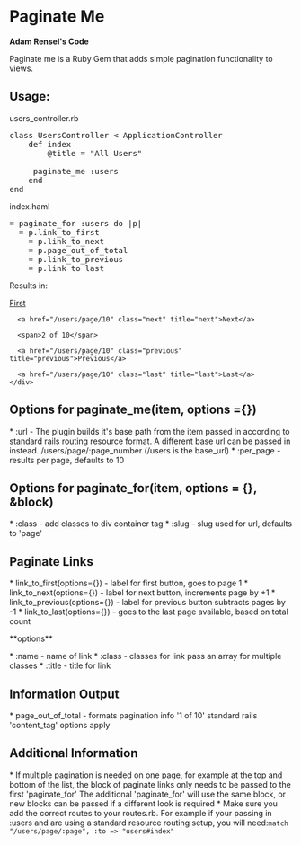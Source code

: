 <h1>Paginate Me</h1>

**Adam Rensel's Code**

<p>Paginate me is a Ruby Gem that adds simple pagination functionality to views.</p>



<h2>Usage:</h2>
<p>users_controller.rb</p>

<pre>class UsersController &lt; ApplicationController
	def index
		@title = "All Users"

	 paginate_me :users
	end
end</pre>

<p>index.haml</p>

<pre>= paginate_for :users do |p|
  = p.link_to_first
	= p.link_to_next
	= p.page_out_of_total
	= p.link_to_previous
	= p.link_to_last</pre>
<p>Results in: </p>
    <div class="paginate_me users"> 
      <a href="/users/page/10" class="first" title="first">First</a> 
              
      <a href="/users/page/10" class="next" title="next">Next</a> 
              
      <span>2 of 10</span> 
              
      <a href="/users/page/10" class="previous" title="previous">Previous</a> 
              
      <a href="/users/page/10" class="last" title="last">Last</a> 
    </div>

<h2>Options for paginate_me(item, options ={})</h2>
* :url - The plugin builds it's base path from the item passed in according to standard rails routing resource format. A different base url can be passed in instead. /users/page/:page_number (/users is the base_url)
* :per_page - results per page, defaults to 10

<h2>Options for paginate_for(item, options = {}, &block)</h2>
* :class - add classes to div container tag
* :slug - slug used for url, defaults to 'page'

<h2>Paginate Links</h2>
* link_to_first(options={}) - label for first button, goes to page 1 
* link_to_next(options={}) - label for next button, increments page by +1
* link_to_previous(options={}) - label for previous button subtracts pages by -1
* link_to_last(options={}) - goes to the last page available, based on total count
  <p> **options** </p>
    * :name - name of link
    * :class - classes for link pass an array for multiple classes
    * :title - title for link

<h2>Information Output</h2>
* page_out_of_total - formats pagination info '1 of 10' standard rails 'content_tag' options apply

<h2>Additional Information</h2>
* If multiple pagination is needed on one page, for example at the top and bottom of the list, the block of paginate links only needs to be passed to the first 'paginate_for' The additional 'paginate_for' will use the same block, or new blocks can be passed if a different look is required
* Make sure you add the correct routes to your routes.rb. For example if your passing in :users and are using a standard resource routing setup, you will need:<code>match "/users/page/:page", :to => "users#index"</code>

